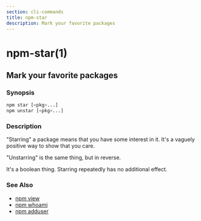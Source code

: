 ```yaml
---
section: cli-commands 
title: npm-star
description: Mark your favorite packages
---
```


# npm-star(1)

## Mark your favorite packages

### Synopsis

```bash
npm star [<pkg>...]
npm unstar [<pkg>...]
```

### Description

"Starring" a package means that you have some interest in it.  It's
a vaguely positive way to show that you care.

"Unstarring" is the same thing, but in reverse.

It's a boolean thing.  Starring repeatedly has no additional effect.

### See Also

* [npm view](/cli-commands/view)
* [npm whoami](/cli-commands/whoami)
* [npm adduser](/cli-commands/adduser)
